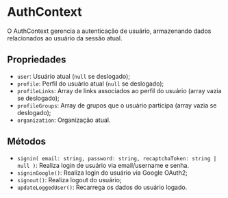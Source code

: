 # AuthContext
O AuthContext gerencia a autenticação de usuário, armazenando dados relacionados ao usuário da sessão atual.

## Propriedades
- `user`: Usuário atual (`null` se deslogado);
- `profile`: Perfil do usuário atual (`null` se deslogado);
- `profileLinks`: Array de links associados ao perfil do usuário (array vazia se deslogado);
- `profileGroups`: Array de grupos que o usuário participa (array vazia se deslogado);
- `organization`: Organização atual.

## Métodos
- `signin( email: string, password: string, recaptchaToken: string | null )`: Realiza login de usuário via email/username e senha.
- `signinGoogle()`: Realiza login do usuário via Google OAuth2;
- `signout()`: Realiza logout do usuário;
- `updateLoggedUser()`: Recarrega os dados do usuário logado.
